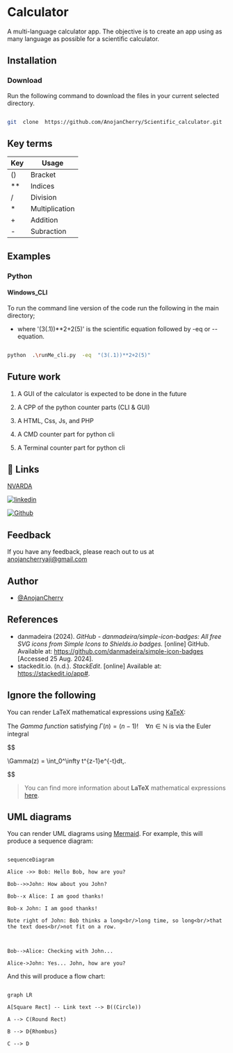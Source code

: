 
  

# Calculator

  

A multi-language calculator app. The objective is to create an app using as many language as possible for a scientific calculator.

  
  

## Installation

  

### Download

  

Run the following command to download the files in your current selected directory.

  

```bash

git  clone  https://github.com/AnojanCherry/Scientific_calculator.git

```

  

## Key terms

|Key|Usage|
|--|--|
|()|Bracket|
|**|Indices|
|/|Division|
|*|Multiplication|
|+|Addition|
|-|Subraction|
  

## Examples

  

### Python

#### Windows_CLI

To run the command line version of the code run the following in the main directory;

- where '(3(.1))**2+2(5)' is the scientific equation followed by -eq or --equation.

```bash

python  .\runMe_cli.py  -eq  "(3(.1))**2+2(5)"

```

  
  

## Future work

  

1. A GUI of the calculator is expected to be done in the future

2. A CPP of the python counter parts (CLI & GUI)

3. A HTML, Css, Js, and PHP

4. A CMD counter part for python cli

5. A Terminal counter part for python cli

  
  

## 🔗 Links

[NVARDA](http://nvarda.com/)

[![linkedin](https://img.shields.io/badge/linkedin-%230A66C2.svg?&style=for-the-badge&logo=linkedin&logoColor=white)](https://www.linkedin.com/in/ranojan/)

[![Github](https://img.shields.io/badge/github-%23181717.svg?&style=for-the-badge&logo=github&logoColor=white)](https://github.com/AnojanCherry)

  
  

## Feedback

  

If you have any feedback, please reach out to us at anojancherryaji@gmail.com

  
  

## Author

  

- [@AnojanCherry](https://github.com/AnojanCherry)

  
## References

- danmadeira (2024). _GitHub - danmadeira/simple-icon-badges: All free SVG icons from Simple Icons to Shields.io badges._ [online] GitHub. Available at: https://github.com/danmadeira/simple-icon-badges [Accessed 25 Aug. 2024].
- stackedit.io. (n.d.).  _StackEdit_. [online] Available at: https://stackedit.io/app#.
  

## Ignore the following

  

You can render LaTeX mathematical expressions using [KaTeX](https://khan.github.io/KaTeX/):

  

The *Gamma function* satisfying $\Gamma(n) = (n-1)!\quad\forall n\in\mathbb N$ is via the Euler integral

  

$$

\Gamma(z) = \int_0^\infty t^{z-1}e^{-t}dt\,.

$$

  

> You can find more information about **LaTeX** mathematical expressions [here](http://meta.math.stackexchange.com/questions/5020/mathjax-basic-tutorial-and-quick-reference).

  
  

## UML diagrams

  

You can render UML diagrams using [Mermaid](https://mermaidjs.github.io/). For example, this will produce a sequence diagram:

  

```mermaid

sequenceDiagram

Alice ->> Bob: Hello Bob, how are you?

Bob-->>John: How about you John?

Bob--x Alice: I am good thanks!

Bob-x John: I am good thanks!

Note right of John: Bob thinks a long<br/>long time, so long<br/>that the text does<br/>not fit on a row.

  

Bob-->Alice: Checking with John...

Alice->John: Yes... John, how are you?

```

  

And this will produce a flow chart:

  

```mermaid

graph LR

A[Square Rect] -- Link text --> B((Circle))

A --> C(Round Rect)

B --> D{Rhombus}

C --> D

```
